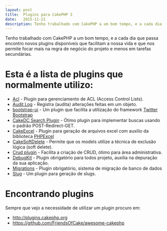 ```yaml
---
layout: post
title:  Plugins para CakePHP 3
date:   2015-11-21
description: Tenho trabalhado com CakePHP a um bom tempo, e a cada dia que passa encontro novos plugins disponíveis que facilitam a nossa vida e que nos permite focar mais na regra de negócio do projeto e menos em tarefas secundárias. Confirma a lista de plugins que normalmente utilizo.
---
```


Tenho trabalhado com CakePHP a um bom tempo, e a cada dia que passa encontro novos plugins disponíveis que facilitam a nossa vida e que nos permite focar mais na regra de negócio do projeto e menos em tarefas secundárias.

# Esta é a lista de plugins que normalmente utilizo:

- [Acl](https://github.com/cakephp/acl) - Plugin para gerenciamento de ACL (Access Control Lists).
- [Audit Log](https://github.com/jippi/cakephp-audit-log) - Registra (audita) alterações feitas em um objeto.
- [bootstrap-ui](https://github.com/friendsofcake/bootstrap-ui) - Um plugin que facilita a utilização do framework [Twitter Bootstrap](http://getbootstrap.com)
- [CakeDC Search Plugin](https://github.com/cakedc/search) - Ótimo plugin para implementar buscas usando o padrão POST-Redirect-GET.
- [CakeExcel](https://github.com/dakota/CakeExcel/tree/3.0) - Plugin para geração de arquivos excel com auxilio da biblioteca [PHPExcel](https://github.com/PHPOffice/PHPExcel)
- [CakeSoftDelete](https://github.com/PGBI/cakephp3-soft-delete) - Permite que os models utilize a técnica de exclusão lógica (soft delete).
- [Crud plugin](https://github.com/FriendsOfCake/crud) - Facilita a criação de CRUD, ótimo para área administrativa.
- [DebugKit](https://github.com/cakephp/debug_kit) - Plugin obrigatório para todos projeto, auxilia na depuração da sua aplicação.
- [Migrations](https://github.com/cakephp/migrations) - Plugin obrigatório, sistema de migração de banco de dados
- [Slug](https://github.com/UseMuffin/Slug) - Um plugin para geração de slugs.


# Encontrando plugins
Sempre que vejo a necessidade de utilizar um plugin procuro em:
- http://plugins.cakephp.org
- https://github.com/FriendsOfCake/awesome-cakephp
